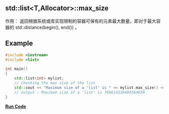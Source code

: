 ## std::list<T,Allocator>::max_size

作用：
返回根据系统或库实现限制的容器可保有的元素最大数量，即对于最大容器的 std::distance(begin(), end()) 。

## Example
```cpp
#include <iostream>
#include <list>
 
int main()
{
    std::list<int> mylist;
    // checking the max size of the list 
    std::cout << "Maximum size of a 'list' is " << mylist.max_size() << "\n";
    // output : Maximum size of a 'list' is 768614336404564650
}
```

**[Run Code](https://rextester.com/JTH94395)**
